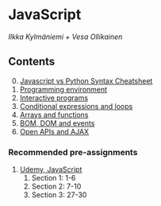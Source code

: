 # JavaScript
*Ilkka Kylmäniemi + Vesa Ollikainen*

## Contents
0. [Javascript vs Python Syntax Cheatsheet](https://medium.com/geekculture/javascript-vs-python-syntax-cheatsheet-9bc7c59599c6)
1. [Programming environment](ohjelmointiymparisto.md)
2. [Interactive programs](vuorovaikutteiset_ohjelmat.md)
3. [Conditional expressions and loops](valinta-toistorakenteet.md)
4. [Arrays and functions](taulukot-funktiot.md)
5. [BOM, DOM and events](BOM-DOM-event.md)
6. [Open APIs and AJAX](apit-ajax.md)

### Recommended pre-assignments
1. [Udemy, JavaScript](https://www.udemy.com/course/javascript-essentials/)
   1. Section 1: 1-6 
   2. Section 2: 7-10 
   3. Section 3: 27-30
